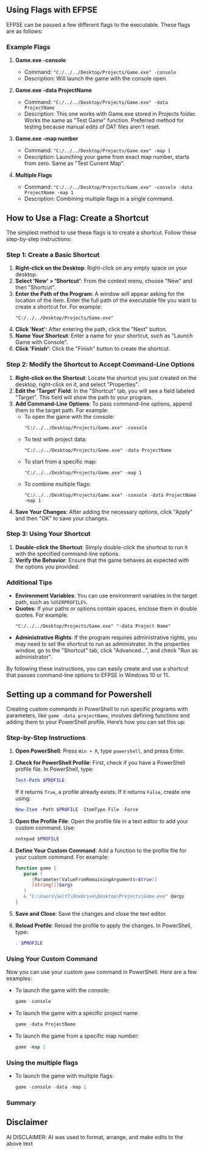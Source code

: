 ## Using Flags with EFPSE

EFPSE can be passed a few different flags to the executable. These flags are as follows:

### Example Flags

1. **Game.exe -console**
    - Command: `"C:/../../Desktop/Projects/Game.exe" -console`
    - Description: Will launch the game with the console open.

2. **Game.exe -data ProjectName**
    - Command: `"C:/../../Desktop/Projects/Game.exe" -data ProjectName`
    - Description: This one works with Game.exe stored in Projects folder. Works the same as "Test Game" function. Preferred method for testing because manual edits of DAT files aren't reset.

3. **Game.exe -map number**
    - Command: `"C:/../../Desktop/Projects/Game.exe" -map 1`
    - Description: Launching your game from exact map number, starts from zero. Same as "Test Current Map".

4. **Multiple Flags**
    - Command: `"C:/../../Desktop/Projects/Game.exe" -console -data ProjectName -map 1`
    - Description: Combining multiple flags in a single command.

## How to Use a Flag: Create a Shortcut

The simplest method to use these flags is to create a shortcut. Follow these step-by-step instructions:

### Step 1: Create a Basic Shortcut

1. **Right-click on the Desktop**: Right-click on any empty space on your desktop.
2. **Select 'New' > 'Shortcut'**: From the context menu, choose "New" and then "Shortcut".
3. **Enter the Path of the Program**: A window will appear asking for the location of the item. Enter the full path of the executable file you want to create a shortcut for. For example:
   ```
   "C:/../../Desktop/Projects/Game.exe"
   ```
4. **Click 'Next'**: After entering the path, click the "Next" button.
5. **Name Your Shortcut**: Enter a name for your shortcut, such as "Launch Game with Console".
6. **Click 'Finish'**: Click the "Finish" button to create the shortcut.

### Step 2: Modify the Shortcut to Accept Command-Line Options

1. **Right-click on the Shortcut**: Locate the shortcut you just created on the desktop, right-click on it, and select "Properties".
2. **Edit the 'Target' Field**: In the "Shortcut" tab, you will see a field labeled "Target". This field will show the path to your program.
3. **Add Command-Line Options**: To pass command-line options, append them to the target path. For example:
   - To open the game with the console:
     ```
     "C:/../../Desktop/Projects/Game.exe" -console
     ```
   - To test with project data:
     ```
     "C:/../../Desktop/Projects/Game.exe" -data ProjectName
     ```
   - To start from a specific map:
     ```
     "C:/../../Desktop/Projects/Game.exe" -map 1
     ```
   - To combine multiple flags:
     ```
     "C:/../../Desktop/Projects/Game.exe" -console -data ProjectName -map 1
     ```
4. **Save Your Changes**: After adding the necessary options, click "Apply" and then "OK" to save your changes.

### Step 3: Using Your Shortcut

1. **Double-click the Shortcut**: Simply double-click the shortcut to run it with the specified command-line options.
2. **Verify the Behavior**: Ensure that the game behaves as expected with the options you provided.

### Additional Tips

- **Environment Variables**: You can use environment variables in the target path, such as `%USERPROFILE%`.
- **Quotes**: If your paths or options contain spaces, enclose them in double quotes. For example:
  ```
  "C:/../../Desktop/Projects/Game.exe" "-data Project Name"
  ```
- **Administrative Rights**: If the program requires administrative rights, you may need to set the shortcut to run as administrator. In the properties window, go to the "Shortcut" tab, click "Advanced...", and check "Run as administrator".

By following these instructions, you can easily create and use a shortcut that passes command-line options to EFPSE in Windows 10 or 11.




## Setting up a command for Powershell 
Creating custom commands in PowerShell to run specific programs with parameters, like `game -data projectName`, involves defining functions and adding them to your PowerShell profile. Here’s how you can set this up:

### Step-by-Step Instructions

1. **Open PowerShell**: Press `Win + R`, type `powershell`, and press Enter.

2. **Check for PowerShell Profile**: First, check if you have a PowerShell profile file. In PowerShell, type:
   ```powershell
   Test-Path $PROFILE
   ```
   If it returns `True`, a profile already exists. If it returns `False`, create one using:
   ```powershell
   New-Item -Path $PROFILE -ItemType File -Force
   ```

3. **Open the Profile File**: Open the profile file in a text editor to add your custom command. Use:
   ```powershell
   notepad $PROFILE
   ```

4. **Define Your Custom Command**: Add a function to the profile file for your custom command. For example:

   ```powershell
   function game {
      param (
         [Parameter(ValueFromRemainingArguments=$true)]
         [string[]]$args
      )
      & "C:\Users\SeltT\OneDrive\Desktop\Projects\Game.exe" @args
   }

   ```

5. **Save and Close**: Save the changes and close the text editor.

6. **Reload Profile**: Reload the profile to apply the changes. In PowerShell, type:
   ```powershell
   . $PROFILE
   ```

### Using Your Custom Command

Now you can use your custom `game` command in PowerShell. Here are a few examples:

- To launch the game with the console:
  ```powershell
  game -console
  ```
- To launch the game with a specific project name:
  ```powershell
  game -data ProjectName
  ```
- To launch the game from a specific map number:
  ```powershell
  game -map 1
  ```


### Using the multiple flags

- To launch the game with multiple flags:
  ```powershell
  game -console -data -map 1
  ```

### Summary

## Disclaimer
AI DISCLAIMER: AI was used to format, arrange, and make edits to the above text

